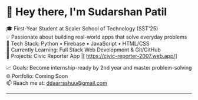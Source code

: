# 👋 Hey there, I'm Sudarshan Patil

🎓 First-Year Student at Scaler School of Technology (SST'25)  
💡 Passionate about building real-world apps that solve everyday problems  
🔧 Tech Stack: Python • Firebase • JavaScript • HTML/CSS  
🌱 Currently Learning: Full Stack Web Development & Git/GitHub  
💼 Projects: Civic Reporter App |[ https://civic-reporter-2007.web.app/]

📈 Goals: Become internship-ready by 2nd year and master problem-solving  
🌐 Portfolio: Coming Soon  
📫 Reach me at: ddaarrsshuu@gmail.com

---




